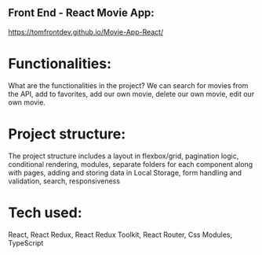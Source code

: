 ## Front End - React Movie App:

https://tomfrontdev.github.io/Movie-App-React/

# Functionalities: 

What are the functionalities in the project? We can search for movies from the API, add to favorites, add our own movie, delete our own movie, edit our own movie.

# Project structure:

The project structure includes a layout in flexbox/grid, pagination logic, conditional rendering, modules, separate folders for each component along with pages, adding and storing data in Local Storage, form handling and validation, search, responsiveness

# Tech used: 

React, React Redux, React Redux Toolkit, React Router, Css Modules, TypeScript
